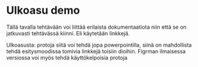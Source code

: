 # Ulkoasu demo
Tällä tavalla tehtävään voi liittää erilaista dokumentaatiota niin että se on jatkuvasti tehtävässä kiinni. Eli käytetään linkkejä. 

Ulkoasusta: protoja siitä voi tehdä jopa powerpointilla, siinä on mahdollista tehdä esitysmoodissa tomivia linkkejä toisiin dioihin. Figrman ilmaisessa versiossa voi myös tehdä käyttökelpoisia protoja